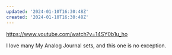 ```yaml
---
updated: '2024-01-10T16:30:48Z'
created: '2024-01-10T16:30:48Z'
---
```

https://www.youtube.com/watch?v=14SY0b1u_ho

I love many My Analog Journal sets, and this one is no exception.